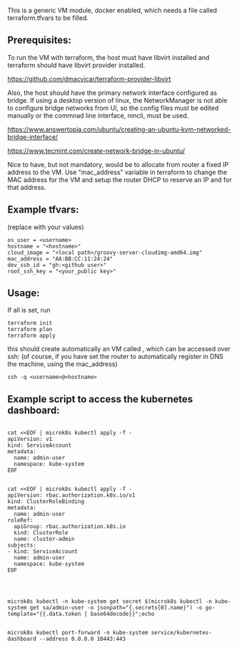 

This is a generic VM module, docker enabled, which needs a file called terraform.tfvars to be filled.

## Prerequisites:

To run the VM with terraform, the host must have libvirt installed and terraform should have libvirt provider installed.

https://github.com/dmacvicar/terraform-provider-libvirt

Also, the host should have the primary network interface configured as bridge. If using a desktop version of linux, the NetworkManager is not able to configure bridge networks from UI, so the config files must be edited manually or the commnad line interface, nmcli, must be used.

https://www.answertopia.com/ubuntu/creating-an-ubuntu-kvm-networked-bridge-interface/

https://www.tecmint.com/create-network-bridge-in-ubuntu/

Nice to have, but not mandatory, would be to allocate from router a fixed IP address to the VM. Use "mac_address" variable in terraform to change the MAC address for the VM and setup the router DHCP to reserve an IP and for that address. 



## Example tfvars:

(replace with your values)

```
os_user = <username>
hostname = "<hostname>"
cloud_image = "<local path>/groovy-server-cloudimg-amd64.img"
mac_address = "AA:BB:CC:11:24:24"
dev_ssh_id = "gh:<github user>"
root_ssh_key = "<your_public key>"
```

## Usage: 
If all is set, run

```
terraform init
terraform plan
terraform apply
```
this should create automatically an VM called <hostname>, which can be accessed over ssh:
(of course, if you have set the router to automatically register in DNS the machine, using the mac_address)


```
ssh -q <username>@<hostname>
```



## Example script to access the kubernetes dashboard:

```
 
cat <<EOF | microk8s kubectl apply -f -
apiVersion: v1
kind: ServiceAccount
metadata:
  name: admin-user
  namespace: kube-system
EOF


cat <<EOF | microk8s kubectl apply -f -
apiVersion: rbac.authorization.k8s.io/v1
kind: ClusterRoleBinding
metadata:
  name: admin-user
roleRef:
  apiGroup: rbac.authorization.k8s.io
  kind: ClusterRole
  name: cluster-admin
subjects:
- kind: ServiceAccount
  name: admin-user
  namespace: kube-system
EOF




microk8s kubectl -n kube-system get secret $(microk8s kubectl -n kube-system get sa/admin-user -o jsonpath="{.secrets[0].name}") -o go-template="{{.data.token | base64decode}}";echo 


microk8s kubectl port-forward -n kube-system service/kubernetes-dashboard --address 0.0.0.0 10443:443
```

